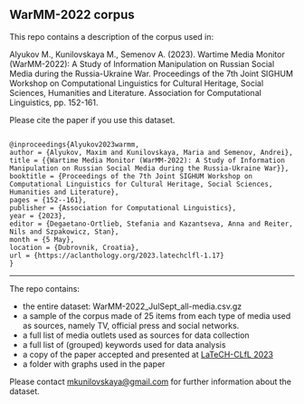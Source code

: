 ## WarMM-2022 corpus

This repo contains a description of the corpus used in: 

Alyukov M., Kunilovskaya M., Semenov A. (2023). Wartime Media Monitor (WarMM-2022): A Study of Information Manipulation on Russian Social Media during the Russia-Ukraine War. 
Proceedings of the 7th Joint SIGHUM Workshop on Computational Linguistics for Cultural Heritage, Social Sciences, Humanities and Literature. Association for Computational Linguistics, pp. 152-161.

Please cite the paper if you use this dataset.

```angular2html

@inproceedings{Alyukov2023warmm,
author = {Alyukov, Maxim and Kunilovskaya, Maria and Semenov, Andrei},
title = {{Wartime Media Monitor (WarMM-2022): A Study of Information Manipulation on Russian Social Media during the Russia-Ukraine War}},
booktitle = {Proceedings of the 7th Joint SIGHUM Workshop on Computational Linguistics for Cultural Heritage, Social Sciences, Humanities and Literature},
pages = {152--161},
publisher = {Association for Computational Linguistics},
year = {2023},
editor = {Degaetano-Ortlieb, Stefania and Kazantseva, Anna and Reiter, Nils and Szpakowicz, Stan},
month = {5 May},
location = {Dubrovnik, Croatia},
url = {https://aclanthology.org/2023.latechclfl-1.17}
}

```



---

The repo contains: 
* the entire dataset: WarMM-2022_JulSept_all-media.csv.gz
* a sample of the corpus made of 25 items from each type of media used as sources, namely TV, official press and social networks. 
* a full list of media outlets used as sources for data collection
* a full list of (grouped) keywords used for data analysis
* a copy of the paper accepted and presented at [LaTeCH-CLfL 2023](https://sighum.wordpress.com/events/latech-clfl-2023/)
* a folder with graphs used in the paper

Please contact mkunilovskaya@gmail.com for further information about the dataset.


